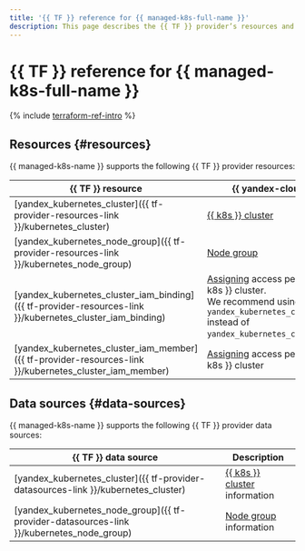 ```yaml
---
title: '{{ TF }} reference for {{ managed-k8s-full-name }}'
description: This page describes the {{ TF }} provider’s resources and data sources supported by {{ managed-k8s-name }}.
---
```


# {{ TF }} reference for {{ managed-k8s-full-name }}

{% include [terraform-ref-intro](../_includes/terraform-ref-intro.md) %}

## Resources {#resources}

{{ managed-k8s-name }} supports the following {{ TF }} provider resources:

| **{{ TF }} resource** | **{{ yandex-cloud }} resource** |
| --- | --- |
| [yandex_kubernetes_cluster]({{ tf-provider-resources-link }}/kubernetes_cluster) | [{{ k8s }} cluster](./concepts/index.md#kubernetes-cluster) |
| [yandex_kubernetes_node_group]({{ tf-provider-resources-link }}/kubernetes_node_group) | [Node group](./concepts/index.md#node-group) |
| [yandex_kubernetes_cluster_iam_binding]({{ tf-provider-resources-link }}/kubernetes_cluster_iam_binding) | [Assigning](../iam/concepts/access-control/index.md#access-bindings) access permissions for a {{ k8s }} cluster. <br>We recommend using `yandex_kubernetes_cluster_iam_member` instead of `yandex_kubernetes_cluster_iam_binding`. |
| [yandex_kubernetes_cluster_iam_member]({{ tf-provider-resources-link }}/kubernetes_cluster_iam_member) | [Assigning](../iam/concepts/access-control/index.md#access-bindings) access permissions for a {{ k8s }} cluster |


## Data sources {#data-sources}

{{ managed-k8s-name }} supports the following {{ TF }} provider data sources:

| **{{ TF }} data source** | **Description** |
| --- | --- |
| [yandex_kubernetes_cluster]({{ tf-provider-datasources-link }}/kubernetes_cluster) | [{{ k8s }} cluster](./concepts/index.md#kubernetes-cluster) information |
| [yandex_kubernetes_node_group]({{ tf-provider-datasources-link }}/kubernetes_node_group) | [Node group](./concepts/index.md#node-group) information |